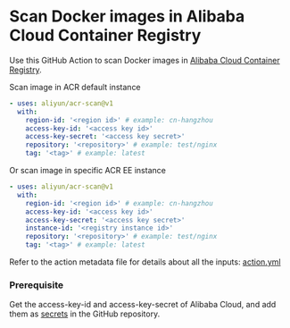 # Scan Docker images in Alibaba Cloud Container Registry
Use this GitHub Action to scan Docker images in [Alibaba Cloud Container Registry](https://www.aliyun.com/product/acr). 


Scan image in ACR default instance

```yaml
- uses: aliyun/acr-scan@v1
  with:
    region-id: '<region id>' # example: cn-hangzhou
    access-key-id: '<access key id>'
    access-key-secret: '<access key secret>'
    repository: '<repository>' # example: test/nginx
    tag: '<tag>' # example: latest
```

Or scan image in specific ACR EE instance

```yaml
- uses: aliyun/acr-scan@v1
  with:
    region-id: '<region id>' # example: cn-hangzhou
    access-key-id: '<access key id>'
    access-key-secret: '<access key secret>'
    instance-id: '<registry instance id>'
    repository: '<repository>' # example: test/nginx
    tag: '<tag>' # example: latest
```

Refer to the action metadata file for details about all the inputs: [action.yml](https://github.com/aliyun/acr-scan/blob/master/action.yml)


### Prerequisite
Get the access-key-id and access-key-secret of Alibaba Cloud, and add them as [secrets](https://developer.github.com/actions/managing-workflows/storing-secrets/) in the GitHub repository.
